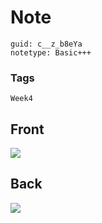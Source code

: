 # Note
```
guid: c__z_b8eYa
notetype: Basic+++
```

### Tags
```
Week4
```

## Front
<img src="paste-ce030dc8edbc5de25e05baf6b8743b0872a14e54.jpg">

## Back
<img src="paste-6837a2cf123910823899ed14d35e962dcd9871aa.jpg">
